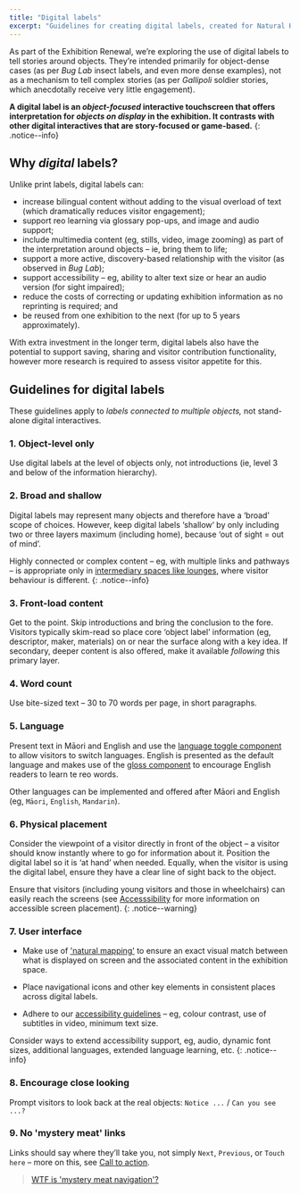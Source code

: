 ```yaml
---
title: "Digital labels"
excerpt: "Guidelines for creating digital labels, created for Natural History and History Renewal specifically."
---
```


As part of the Exhibition Renewal, we’re exploring the use of digital labels to tell stories around objects. They’re intended primarily for object-dense cases (as per _Bug Lab_ insect labels, and even more dense examples), not as a mechanism to tell complex stories (as per _Gallipoli_ soldier stories, which anecdotally receive very little engagement). 

**A digital label is an *object-focused* interactive touchscreen that offers interpretation for *objects on display* in the exhibition. It contrasts with other digital interactives that are story-focused or game-based.**
{: .notice--info}

## Why _digital_ labels?

Unlike print labels, digital labels can:

* increase bilingual content without adding to the visual overload of text (which dramatically reduces visitor engagement);
* support reo learning via glossary pop-ups, and image and audio support;
* include multimedia content (eg, stills, video, image zooming) as part of the interpretation around objects – ie, bring them to life;
* support a more active, discovery-based relationship with the visitor (as observed in _Bug Lab_);
* support accessibility – eg, ability to alter text size or hear an audio version (for sight impaired);
* reduce the costs of correcting or updating exhibition information as no reprinting is required; and
* be reused from one exhibition to the next (for up to 5 years approximately).

With extra investment in the longer term, digital labels also have the potential to support saving, sharing and visitor contribution functionality, however more research is required to assess visitor appetite for this.

## Guidelines for digital labels

These guidelines apply to _labels connected to multiple objects,_ not stand-alone digital interactives.

### 1. Object-level only

Use digital labels at the level of objects only, not introductions (ie, level 3 and below of the information hierarchy).

### 2. Broad and shallow

Digital labels may represent many objects and therefore have a ‘broad’ scope of choices. However, keep digital labels ‘shallow‘ by only including two or three layers maximum (including home), because ‘out of sight = out of mind’. 

Highly connected or complex content – eg, with multiple links and pathways – is appropriate only in [intermediary spaces like lounges](/_pages/foundations/context/), where visitor behaviour is different.
{: .notice--info}

### 3. Front-load content

Get to the point. Skip introductions and bring the conclusion to the fore. Visitors typically skim-read so place core ‘object label’ information (eg, descriptor, maker, materials) on or near the surface along with a key idea. If secondary, deeper content is also offered, make it available *following* this primary layer.

### 4. Word count

Use bite-sized text – 30 to 70 words per page, in short paragraphs.

### 5. Language

Present text in Māori and English and use the [language toggle component](/_pages/patterns/language-toggle/) to allow visitors to switch languages. English is presented as the default language and makes use of the [gloss component](/_pages/patterns/gloss/) to encourage English readers to learn te reo words.

Other languages can be implemented and offered after Māori and English (eg, `Māori`, `English`, `Mandarin`).

### 6. Physical placement

Consider the viewpoint of a visitor directly in front of the object – a visitor should know instantly where to go for information about it. Position the digital label so it is ‘at hand’ when needed. Equally, when the visitor is using the digital label, ensure they have a clear line of sight back to the object.

Ensure that visitors (including young visitors and those in wheelchairs) can easily reach the screens (see [Accesssibility](/_pages/foundations/accessibility/) for more information on accessible screen placement). 
{: .notice--warning}

### 7. User interface

  *	Make use of ['natural mapping'](/_pages/principles/layout/) to ensure an exact visual match between what is displayed on screen and the associated content in the exhibition space. 
  *	Place navigational icons and other key elements in consistent places across digital labels.
 
  *	Adhere to our [accessibility guidelines](/_pages/foundations/accessibility/) – eg, colour contrast, use of subtitles in video, minimum text size. 

Consider ways to extend accessibility support, eg, audio, dynamic font sizes, additional languages, extended language learning, etc.
{: .notice--info}

### 8. Encourage close looking

Prompt visitors to look back at the real objects: `Notice ...` / `Can you see ...?`

### 9. No 'mystery meat' links

Links should say where they’ll take you, not simply `Next`, `Previous`, or `Touch here` – more on this, see [Call to action](/_pages/principles/call-to-action/).

> [WTF is 'mystery meat navigation'?](https://en.wikipedia.org/wiki/Mystery_meat_navigation)

